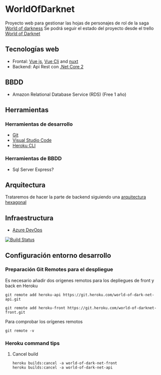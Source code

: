 # WorldOfDarknet
Proyecto web para gestionar las hojas de personajes de rol de la saga [World of darkness](https://www.worldofdarkness.com/)
Se podrá seguir el estado del proyecto desde el trello [World of Darknet](https://trello.com/b/iSr7C0xP/world-of-darknet)

## Tecnologías web
- Frontal: [Vue js](https://vuejs.org/), [Vue Cli](https://cli.vuejs.org/) and [nuxt](https://nuxtjs.org/)
- Backend: Api Rest con [.Net Core 2](https://www.microsoft.com/net/download)

## BBDD
- Amazon Relational Database Service (RDS) (Free 1 año)

## Herramientas

### Herramientas de desarrollo
- [Git](https://git-scm.com/)
- [Visual Studio Code](https://code.visualstudio.com/)
- [Heroku CLI](https://devcenter.heroku.com/articles/heroku-cli)

### Herramientas de BBDD
- Sql Server Express?

### 

## Arquitectura
Trataremos de hacer la parte de backend siguiendo una [arquitectura hexagonal](https://codely.tv/blog/screencasts/arquitectura-hexagonal-ddd/)

## Infraestructura
- [Azure DevOps](https://visualstudio.microsoft.com/es/team-services/)

[![Build Status](https://dev.azure.com/albertortizcape/WorldOfDarknet/_apis/build/status/WorldOfDarknet-CI?branchName=develop)](https://dev.azure.com/albertortizcape/WorldOfDarknet/_build/latest?definitionId=4&branchName=develop)

## Configuración entorno desarrollo

### Preparación Git Remotes para el despliegue
Es necesario añadir dos origenes remotos para los depliegues de front y back en Heroku

``` 
git remote add heroku-api https://git.heroku.com/world-of-dark-net-api.git 

git remote add heroku-front https://git.heroku.com/world-of-darknet-front.git
```

Para comprobar los orígenes remotos
``` 
git remote -v
```

### Heroku command tips

1. Cancel build
   ```
   heroku builds:cancel -a world-of-dark-net-front
   heroku builds:cancel -a world-of-dark-net-api
   ```